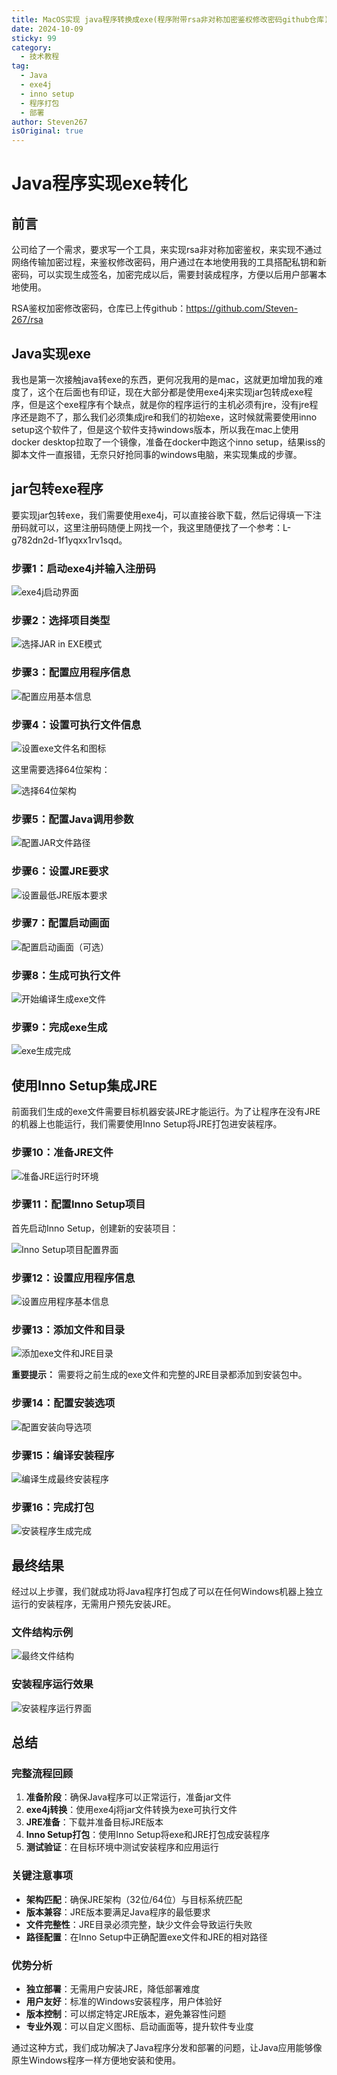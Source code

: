 ```yaml
---
title: MacOS实现 java程序转换成exe(程序附带rsa非对称加密鉴权修改密码github仓库)
date: 2024-10-09
sticky: 99
category:
  - 技术教程
tag:
  - Java
  - exe4j
  - inno setup
  - 程序打包
  - 部署
author: Steven267
isOriginal: true
---
```


# Java程序实现exe转化

## 前言

公司给了一个需求，要求写一个工具，来实现rsa非对称加密鉴权，来实现不通过网络传输加密过程，来鉴权修改密码，用户通过在本地使用我的工具搭配私钥和新密码，可以实现生成签名，加密完成以后，需要封装成程序，方便以后用户部署本地使用。

RSA鉴权加密修改密码，仓库已上传github：<https://github.com/Steven-267/rsa>

## Java实现exe

我也是第一次接触java转exe的东西，更何况我用的是mac，这就更加增加我的难度了，这个在后面也有印证，现在大部分都是使用exe4j来实现jar包转成exe程序，但是这个exe程序有个缺点，就是你的程序运行的主机必须有jre，没有jre程序还是跑不了，那么我们必须集成jre和我们的初始exe，这时候就需要使用inno setup这个软件了，但是这个软件支持windows版本，所以我在mac上使用docker desktop拉取了一个镜像，准备在docker中跑这个inno setup，结果iss的脚本文件一直报错，无奈只好抢同事的windows电脑，来实现集成的步骤。

## jar包转exe程序

要实现jar包转exe，我们需要使用exe4j，可以直接谷歌下载，然后记得填一下注册码就可以，这里注册码随便上网找一个，我这里随便找了一个参考：L-g782dn2d-1f1yqxx1rv1sqd。

### 步骤1：启动exe4j并输入注册码

![exe4j启动界面](/My_Blog/assets/images/tutorials/java-exe/step1.png)

### 步骤2：选择项目类型

![选择JAR in EXE模式](/My_Blog/assets/images/tutorials/java-exe/step2.png)

### 步骤3：配置应用程序信息

![配置应用基本信息](/My_Blog/assets/images/tutorials/java-exe/step3.png)

### 步骤4：设置可执行文件信息

![设置exe文件名和图标](/My_Blog/assets/images/tutorials/java-exe/step4.png)

这里需要选择64位架构：

![选择64位架构](/My_Blog/assets/images/tutorials/java-exe/step5.png)

### 步骤5：配置Java调用参数

![配置JAR文件路径](/My_Blog/assets/images/tutorials/java-exe/step6.png)

### 步骤6：设置JRE要求

![设置最低JRE版本要求](/My_Blog/assets/images/tutorials/java-exe/step7.png)

### 步骤7：配置启动画面

![配置启动画面（可选）](/My_Blog/assets/images/tutorials/java-exe/step8.png)

### 步骤8：生成可执行文件

![开始编译生成exe文件](/My_Blog/assets/images/tutorials/java-exe/step9.png)

### 步骤9：完成exe生成

![exe生成完成](/My_Blog/assets/images/tutorials/java-exe/step10.png)

## 使用Inno Setup集成JRE

前面我们生成的exe文件需要目标机器安装JRE才能运行。为了让程序在没有JRE的机器上也能运行，我们需要使用Inno Setup将JRE打包进安装程序。

### 步骤10：准备JRE文件

![准备JRE运行时环境](/My_Blog/assets/images/tutorials/java-exe/step11.png)

### 步骤11：配置Inno Setup项目

首先启动Inno Setup，创建新的安装项目：

![Inno Setup项目配置界面](/My_Blog/assets/images/tutorials/java-exe/step12.png)

### 步骤12：设置应用程序信息

![设置应用程序基本信息](/My_Blog/assets/images/tutorials/java-exe/step13.png)

### 步骤13：添加文件和目录

![添加exe文件和JRE目录](/My_Blog/assets/images/tutorials/java-exe/step14.png)

**重要提示：** 需要将之前生成的exe文件和完整的JRE目录都添加到安装包中。

### 步骤14：配置安装选项

![配置安装向导选项](/My_Blog/assets/images/tutorials/java-exe/step15.png)

### 步骤15：编译安装程序

![编译生成最终安装程序](/My_Blog/assets/images/tutorials/java-exe/step16.png)

### 步骤16：完成打包

![安装程序生成完成](/My_Blog/assets/images/tutorials/java-exe/step17.png)

## 最终结果

经过以上步骤，我们就成功将Java程序打包成了可以在任何Windows机器上独立运行的安装程序，无需用户预先安装JRE。

### 文件结构示例

![最终文件结构](/My_Blog/assets/images/tutorials/java-exe/step18.png)

### 安装程序运行效果

![安装程序运行界面](/My_Blog/assets/images/tutorials/java-exe/step19.png)

## 总结

### 完整流程回顾

1. **准备阶段**：确保Java程序可以正常运行，准备jar文件
2. **exe4j转换**：使用exe4j将jar文件转换为exe可执行文件
3. **JRE准备**：下载并准备目标JRE版本
4. **Inno Setup打包**：使用Inno Setup将exe和JRE打包成安装程序
5. **测试验证**：在目标环境中测试安装程序和应用运行

### 关键注意事项

- **架构匹配**：确保JRE架构（32位/64位）与目标系统匹配
- **版本兼容**：JRE版本要满足Java程序的最低要求
- **文件完整性**：JRE目录必须完整，缺少文件会导致运行失败
- **路径配置**：在Inno Setup中正确配置exe文件和JRE的相对路径

### 优势分析

- **独立部署**：无需用户安装JRE，降低部署难度
- **用户友好**：标准的Windows安装程序，用户体验好  
- **版本控制**：可以绑定特定JRE版本，避免兼容性问题
- **专业外观**：可以自定义图标、启动画面等，提升软件专业度

通过这种方式，我们成功解决了Java程序分发和部署的问题，让Java应用能够像原生Windows程序一样方便地安装和使用。 